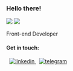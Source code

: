 ### Hello there!
![](https://img.shields.io/github/followers/saidafzalkh?labelColor=%23231F20&color=%2300CF91)
![](https://img.shields.io/twitter/follow/kh_saddy?label=Follow)
<p>
Front-end Developer
</p>

#### Get in touch:
<p>
 &nbsp;
 <a href="https://www.linkedin.com/in/saidafzalkholkhujaev/" target="_blank" title="LinkedIn">
  <img src="https://user-images.githubusercontent.com/92651113/220425408-88e25b24-a7f1-44aa-9031-cb63c90507eb.svg" alt="linkedin" /> 
 </a>
 &nbsp;
 <a href="https://t.me/saidafzalkh" target="_blank" title="Telegram">
  <img src="https://user-images.githubusercontent.com/92651113/220425422-43f06daf-e382-41d6-944f-4871242b856b.svg" alt="telegram" />
 </a>
</p>
